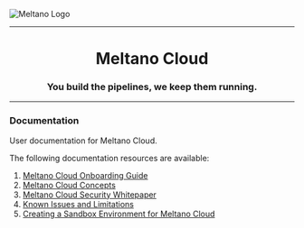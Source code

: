 ![Meltano Logo](https://user-images.githubusercontent.com/11428666/215905636-073eee14-b368-4e62-89c9-9d3d41bda7fd.png)

---

<h1 align="center">Meltano Cloud</h1>
<h3 align="center">You build the pipelines, we keep them running.</h3>

---



### Documentation

User documentation for Meltano Cloud.

The following documentation resources are available:

1. [Meltano Cloud Onboarding Guide](docs/onboarding.md)
1. [Meltano Cloud Concepts](docs/concepts.md)
1. [Meltano Cloud Security Whitepaper](docs/security.md)
1. [Known Issues and Limitations](docs/known_issues.md)
1. [Creating a Sandbox Environment for Meltano Cloud](docs/sandbox_environments.md)
